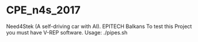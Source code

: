 # CPE_n4s_2017
Need4Stek (A self-driving car with AI). EPITECH Balkans
To test this Project you must have V-REP software.
Usage: ./pipes.sh
